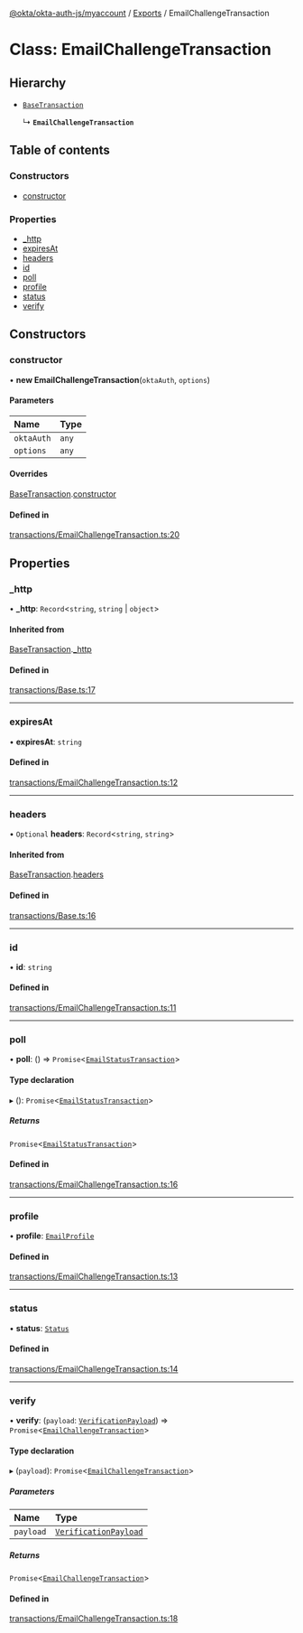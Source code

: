 [@okta/okta-auth-js/myaccount](../README.md) / [Exports](../modules.md) / EmailChallengeTransaction

# Class: EmailChallengeTransaction

## Hierarchy

- [`BaseTransaction`](BaseTransaction.md)

  ↳ **`EmailChallengeTransaction`**

## Table of contents

### Constructors

- [constructor](EmailChallengeTransaction.md#constructor)

### Properties

- [\_http](EmailChallengeTransaction.md#_http)
- [expiresAt](EmailChallengeTransaction.md#expiresat)
- [headers](EmailChallengeTransaction.md#headers)
- [id](EmailChallengeTransaction.md#id)
- [poll](EmailChallengeTransaction.md#poll)
- [profile](EmailChallengeTransaction.md#profile)
- [status](EmailChallengeTransaction.md#status)
- [verify](EmailChallengeTransaction.md#verify)

## Constructors

### constructor

• **new EmailChallengeTransaction**(`oktaAuth`, `options`)

#### Parameters

| Name | Type |
| :------ | :------ |
| `oktaAuth` | `any` |
| `options` | `any` |

#### Overrides

[BaseTransaction](BaseTransaction.md).[constructor](BaseTransaction.md#constructor)

#### Defined in

[transactions/EmailChallengeTransaction.ts:20](https://github.com/okta/okta-auth-js/blob/master/lib/myaccount/transactions/EmailChallengeTransaction.ts#L20)

## Properties

### \_http

• **\_http**: `Record`<`string`, `string` \| `object`\>

#### Inherited from

[BaseTransaction](BaseTransaction.md).[_http](BaseTransaction.md#_http)

#### Defined in

[transactions/Base.ts:17](https://github.com/okta/okta-auth-js/blob/master/lib/myaccount/transactions/Base.ts#L17)

___

### expiresAt

• **expiresAt**: `string`

#### Defined in

[transactions/EmailChallengeTransaction.ts:12](https://github.com/okta/okta-auth-js/blob/master/lib/myaccount/transactions/EmailChallengeTransaction.ts#L12)

___

### headers

• `Optional` **headers**: `Record`<`string`, `string`\>

#### Inherited from

[BaseTransaction](BaseTransaction.md).[headers](BaseTransaction.md#headers)

#### Defined in

[transactions/Base.ts:16](https://github.com/okta/okta-auth-js/blob/master/lib/myaccount/transactions/Base.ts#L16)

___

### id

• **id**: `string`

#### Defined in

[transactions/EmailChallengeTransaction.ts:11](https://github.com/okta/okta-auth-js/blob/master/lib/myaccount/transactions/EmailChallengeTransaction.ts#L11)

___

### poll

• **poll**: () => `Promise`<[`EmailStatusTransaction`](EmailStatusTransaction.md)\>

#### Type declaration

▸ (): `Promise`<[`EmailStatusTransaction`](EmailStatusTransaction.md)\>

##### Returns

`Promise`<[`EmailStatusTransaction`](EmailStatusTransaction.md)\>

#### Defined in

[transactions/EmailChallengeTransaction.ts:16](https://github.com/okta/okta-auth-js/blob/master/lib/myaccount/transactions/EmailChallengeTransaction.ts#L16)

___

### profile

• **profile**: [`EmailProfile`](../modules.md#emailprofile)

#### Defined in

[transactions/EmailChallengeTransaction.ts:13](https://github.com/okta/okta-auth-js/blob/master/lib/myaccount/transactions/EmailChallengeTransaction.ts#L13)

___

### status

• **status**: [`Status`](../enums/Status.md)

#### Defined in

[transactions/EmailChallengeTransaction.ts:14](https://github.com/okta/okta-auth-js/blob/master/lib/myaccount/transactions/EmailChallengeTransaction.ts#L14)

___

### verify

• **verify**: (`payload`: [`VerificationPayload`](../modules.md#verificationpayload)) => `Promise`<[`EmailChallengeTransaction`](EmailChallengeTransaction.md)\>

#### Type declaration

▸ (`payload`): `Promise`<[`EmailChallengeTransaction`](EmailChallengeTransaction.md)\>

##### Parameters

| Name | Type |
| :------ | :------ |
| `payload` | [`VerificationPayload`](../modules.md#verificationpayload) |

##### Returns

`Promise`<[`EmailChallengeTransaction`](EmailChallengeTransaction.md)\>

#### Defined in

[transactions/EmailChallengeTransaction.ts:18](https://github.com/okta/okta-auth-js/blob/master/lib/myaccount/transactions/EmailChallengeTransaction.ts#L18)

